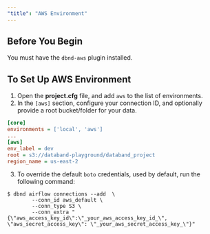 ```yaml
---
"title": "AWS Environment"
---
```

## Before You Begin
You must have the `dbnd-aws` plugin installed.

## To Set Up AWS Environment

1. Open the **project.cfg** file, and add `aws` to the list of environments.
2. In the `[aws]` section, configure your connection ID, and optionally provide a root bucket/folder for your data.

```ini
[core]
environments = ['local', 'aws']
...
[aws]
env_label = dev
root = s3://databand-playground/databand_project
region_name = us-east-2
```

3. To override the default `boto` credentials, used by default, run the following command:

```shell
$ dbnd airflow connections --add  \
        --conn_id aws_default \
        --conn_type S3 \
        --conn_extra "{\"aws_access_key_id\":\"_your_aws_access_key_id_\", \"aws_secret_access_key\": \"_your_aws_secret_access_key_\"}"
```